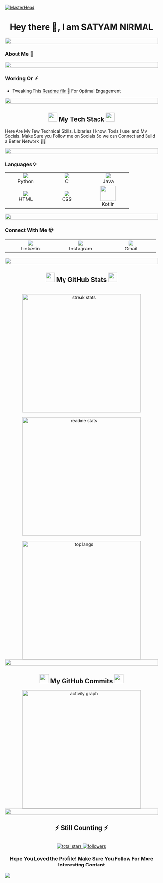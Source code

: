 [![MasterHead](https://firebasestorage.googleapis.com/v0/b/flexi-coding.appspot.com/o/dempgi7-520f8d5f-63d4-4453-8822-dbc149ae27f8.gif?alt=media&token=91c0c7b2-93c3-4029-b011-1a8703c5730d)](https://rishavchanda.io)
<h1 align="center">Hey there 👋, I am SATYAM NIRMAL</h1>
<div align="left">
    <div align="left">
  <img src="https://i.imgur.com/dBaSKWF.gif" height="20" width="100%">
</div>

### About Me 🚀
<div>
<p>

</p>
</div>
<div align="left">
    <div align="left">
  <img src="https://i.imgur.com/dBaSKWF.gif" height="20" width="100%">
</div>

### Working On ⚡️
- Tweaking This [Readme file 🔎](https://github.com/SatyamNirmal134/SatyamNirmal134/tree/main) For Optimal Engagement
<div align="left">
    <div align="left">
  <img src="https://i.imgur.com/dBaSKWF.gif" height="20" width="100%">
</div>

<h2 align="center"><img src="https://media.giphy.com/media/iY8CRBdQXODJSCERIr/giphy.gif" width="30"> My Tech Stack <img src="https://media.giphy.com/media/iY8CRBdQXODJSCERIr/giphy.gif" width="30"></h2>

Here Are My Few Technical Skills, Libraries I know, Tools I use, and My Socials. Make Sure you Follow me on Socials So we can Connect and Build a Better Network 🤝💭
<div align="left">
    <div align="left">
  <img src="https://i.imgur.com/dBaSKWF.gif" height="20" width="100%">
</div>
<h3>Languages 💡</h3>
  <table>
    <tr>
      <td align="center" width="120">
        <a href="https://skillicons.dev">
        <img src="https://skillicons.dev/icons?i=python" />
        </a>
        <br>Python
      </td>
      <td align="center" width="120">
        <a href="https://skillicons.dev">
        <img src="https://skillicons.dev/icons?i=c" />
        </a>
        <br>C
      </td>
      <td align="center" width="120">
        <a href="https://skillicons.dev">
        <img src="https://skillicons.dev/icons?i=java" />
        </a>
        <br>Java
      </td>
    </tr>
    <tr>
      <td align="center" width="120">
        <a href="https://skillicons.dev">
        <img src="https://skillicons.dev/icons?i=html" />
        </a>
        <br>HTML
      </td>
      <td align="center" width="120">
        <a href="https://skillicons.dev">
        <img src="https://skillicons.dev/icons?i=css" />
        </a>
        <br>CSS
      </td>
      <td align="center" width="120">
        <a href="#">
        <img src="https://github.com/onemarc/tech-icons/blob/main/icons/kotlin-dark.svg" width="50">
        </a>
        <br>Kotlin
      </td>
    </tr>
  </table>

<div align="left">
    <div align="left">
  <img src="https://i.imgur.com/dBaSKWF.gif" height="20" width="100%">
</div>
  
### Connect With Me 📪
<table>
  <tr>
    <td align="center" width="150">
      <a href="https://www.linkedin.com/in/saikrishn-shelar-168787294/">
      <img src="https://skillicons.dev/icons?i=linkedin" />
      </a>
      <br>Linkedin
    </td>
    <td align="center" width="150">
       <a href="https://www.instagram.com">
       <img src="https://skillicons.dev/icons?i=instagram" />
       </a>
      <br>Instagram
    </td>
    <td align="center" width="150">
      <a href="mailto:">
      <img src="https://skillicons.dev/icons?i=gmail" />
      </a>
      <br>Gmail
    </td>
  </tr>
</table>



<div align="left">
    <div align="left">
  <img src="https://i.imgur.com/dBaSKWF.gif" height="20" width="100%">
</div>
<h2 align="center"><img src="https://media.giphy.com/media/iY8CRBdQXODJSCERIr/giphy.gif" width="30"> My GitHub Stats <img src="https://media.giphy.com/media/iY8CRBdQXODJSCERIr/giphy.gif" width="30"></h2>
<br/>
<div align="center">
  <img width=390 src="https://github-readme-streak-stats.herokuapp.com/?user=SaikrishnShelar&count_private=true&theme=react&border_radius=20" alt="streak stats"/>
  <br/><br/>
  <img width=390 src="https://github-readme-stats.vercel.app/api?username=SaikrishnShelar&count_private=true&show_icons=true&theme=react&rank_icon=github&border_radius=20" alt="readme stats" />
  <br/><br/>
  <img width=390 src="https://github-readme-stats.vercel.app/api/top-langs/?username=Satyam Nirmal&hide=HTML&langs_count=8&layout=compact&theme=react&border_radius=15&size_weight=0.5&count_weight=0.5&exclude_repo=github-readme-stats" alt="top langs" />
</div>
<div align="left">
    <div align="left">
  <img src="https://i.imgur.com/dBaSKWF.gif" height="20" width="100%">
</div>
<h2 align="center"><img src="https://media.giphy.com/media/iY8CRBdQXODJSCERIr/giphy.gif" width="30"> My GitHub Commits <img src="https://media.giphy.com/media/iY8CRBdQXODJSCERIr/giphy.gif" width="30"></h2>
<div align="center">
  <img width=390 src="https://github-readme-activity-graph.vercel.app/graph?username=SaikrishnShelar&theme=react-dark&radius=16&hide_border=false" alt="activity graph"/>
</div>
<div align="left">
    <div align="left">
  <img src="https://i.imgur.com/dBaSKWF.gif" height="20" width="100%">
</div>
<h2 align="center">⚡️ Still Counting ⚡️</h2>
<div id="header" align="center">
  <img src="https://komarev.com/ghpvc/?username=SaikrishnShelar&style=for-the-badge&color=blueviolet" alt=""/>
</div>
<p align="center">
  <a href="https://github.com/SaikrishnShelar?tab=repositories&sort=stargazers">
    <img alt="total stars" title="Total stars on GitHub" src="https://custom-icon-badges.herokuapp.com/badge/dynamic/json?logo=star&color=55960c&labelColor=488207&label=Stars&style=for-the-badge&query=%24.stars&url=https://api.github-star-counter.workers.dev/user/SaikrishnShelar"/>
  </a>
  <a href="https://github.com/SaikrishnShelar?tab=followers">
    <img alt="followers" title="Follow me on GitHub" src="https://custom-icon-badges.herokuapp.com/github/followers/SaikrishnShelar?color=236ad3&labelColor=1155ba&style=for-the-badge&logo=person-add&label=Follow&logoColor=white"/>
  </a>
</p>


<h3 align="center">Hope You Loved the Profile! Make Sure You Follow For More Interesting Content</h3>
<img src="https://capsule-render.vercel.app/api?type=waving&color=gradient&height=100&section=footer"/>
